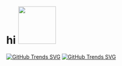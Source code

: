 <h1>
  hi
  <img src="https://media.giphy.com/media/hvRJCLFzcasrR4ia7z/giphy.gif" width="100px"/>
</h1>


[![GitHub Trends SVG](https://api.githubtrends.io/user/svg/adityapawar1/langs?time_range=one_year&loc_metric=changed&theme=dark)](https://githubtrends.io)
[![GitHub Trends SVG](https://api.githubtrends.io/user/svg/adityapawar1/repos?time_range=one_year&include_private=True&loc_metric=changed&theme=dark)](https://githubtrends.io)

